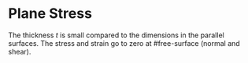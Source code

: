 # Plane Stress

The thickness $t$ is small compared to the dimensions in the parallel surfaces.
The stress and strain go to zero at #free-surface (normal and shear).
